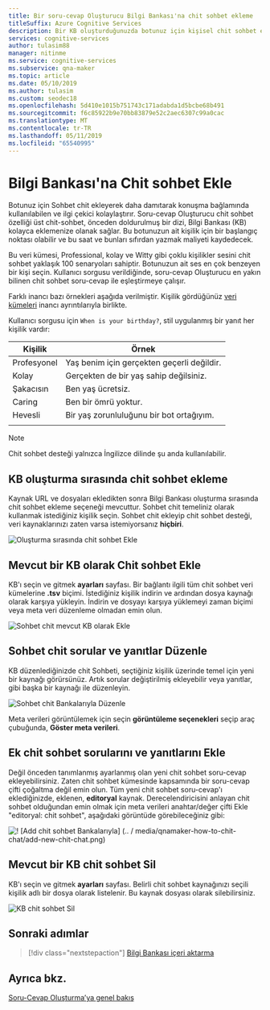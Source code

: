 ```yaml
---
title: Bir soru-cevap Oluşturucu Bilgi Bankası'na chit sohbet ekleme
titleSuffix: Azure Cognitive Services
description: Bir KB oluşturduğunuzda botunuz için kişisel chit sohbet ekleyerek daha damıtarak konuşma bağlamında kullanılabilen ve ilgi çekici kolaylaştırır. Soru-cevap Oluşturucu üst chit-sohbet, önceden doldurulmuş bir dizi, KB kolayca eklemenize olanak sağlar.
services: cognitive-services
author: tulasim88
manager: nitinme
ms.service: cognitive-services
ms.subservice: qna-maker
ms.topic: article
ms.date: 05/10/2019
ms.author: tulasim
ms.custom: seodec18
ms.openlocfilehash: 5d410e1015b751743c171adabda1d5bcbe68b491
ms.sourcegitcommit: f6c85922b9e70bb83879e52c2aec6307c99a0cac
ms.translationtype: MT
ms.contentlocale: tr-TR
ms.lasthandoff: 05/11/2019
ms.locfileid: "65540995"
---
```

# <a name="add-chit-chat-to-a-knowledge-base"></a>Bilgi Bankası'na Chit sohbet Ekle

Botunuz için Sohbet chit ekleyerek daha damıtarak konuşma bağlamında kullanılabilen ve ilgi çekici kolaylaştırır. Soru-cevap Oluşturucu chit sohbet özelliği üst chit-sohbet, önceden doldurulmuş bir dizi, Bilgi Bankası (KB) kolayca eklemenize olanak sağlar. Bu botunuzun ait kişilik için bir başlangıç noktası olabilir ve bu saat ve bunları sıfırdan yazmak maliyeti kaydedecek.  

Bu veri kümesi, Professional, kolay ve Witty gibi çoklu kişilikler sesini chit sohbet yaklaşık 100 senaryoları sahiptir. Botunuzun ait ses en çok benzeyen bir kişi seçin. Kullanıcı sorgusu verildiğinde, soru-cevap Oluşturucu en yakın bilinen chit sohbet soru-cevap ile eşleştirmeye çalışır.  

Farklı inancı bazı örnekleri aşağıda verilmiştir. Kişilik gördüğünüz [veri kümeleri](https://github.com/Microsoft/BotBuilder-PersonalityChat/tree/master/CSharp/Datasets) inancı ayrıntılarıyla birlikte.

Kullanıcı sorgusu için `When is your birthday?`, stil uygulanmış bir yanıt her kişilik vardır:

<!-- added quotes so acrolinx doesn't score these sentences -->
|Kişilik|Örnek|
|--|--|
|Profesyonel|Yaş benim için gerçekten geçerli değildir.|
|Kolay|Gerçekten de bir yaş sahip değilsiniz.|
|Şakacısın|Ben yaş ücretsiz.|
|Caring|Ben bir ömrü yoktur.|
|Hevesli|Bir yaş zorunluluğunu bir bot ortağıyım.|
||

> [!NOTE]
> Chit sohbet desteği yalnızca İngilizce dilinde şu anda kullanılabilir. 

## <a name="add-chit-chat-during-kb-creation"></a>KB oluşturma sırasında chit sohbet ekleme
Kaynak URL ve dosyaları ekledikten sonra Bilgi Bankası oluşturma sırasında chit sohbet ekleme seçeneği mevcuttur. Sohbet chit temeliniz olarak kullanmak istediğiniz kişilik seçin. Sohbet chit ekleyip chit sohbet desteği, veri kaynaklarınızı zaten varsa istemiyorsanız **hiçbiri**. 
   
![Oluşturma sırasında chit sohbet Ekle](../media/qnamaker-how-to-chit-chat/create-kb-chit-chat.png)

## <a name="add-chit-chat-to-an-existing-kb"></a>Mevcut bir KB olarak Chit sohbet Ekle
KB'ı seçin ve gitmek **ayarları** sayfası. Bir bağlantı ilgili tüm chit sohbet veri kümelerine **.tsv** biçimi. İstediğiniz kişilik indirin ve ardından dosya kaynağı olarak karşıya yükleyin. İndirin ve dosyayı karşıya yüklemeyi zaman biçimi veya meta veri düzenleme olmadan emin olun. 
  
![Sohbet chit mevcut KB olarak Ekle](../media/qnamaker-how-to-chit-chat/add-chit-chat-dataset.png)

## <a name="edit-your-chit-chat-questions-and-answers"></a>Sohbet chit sorular ve yanıtlar Düzenle
KB düzenlediğinizde chit Sohbeti, seçtiğiniz kişilik üzerinde temel için yeni bir kaynağı görürsünüz. Artık sorular değiştirilmiş ekleyebilir veya yanıtlar, gibi başka bir kaynağı ile düzenleyin. 

![Sohbet chit Bankalarıyla Düzenle](../media/qnamaker-how-to-chit-chat/edit-chit-chat.png)

Meta verileri görüntülemek için seçin **görüntüleme seçenekleri** seçip araç çubuğunda, **Göster meta verileri**.

## <a name="add-additional-chit-chat-questions-and-answers"></a>Ek chit sohbet sorularını ve yanıtlarını Ekle
Değil önceden tanımlanmış ayarlanmış olan yeni chit sohbet soru-cevap ekleyebilirsiniz. Zaten chit sohbet kümesinde kapsamında bir soru-cevap çifti çoğaltma değil emin olun. Tüm yeni chit sohbet soru-cevap'ı eklediğinizde, eklenen, **editoryal** kaynak. Derecelendiricisini anlayan chit sohbet olduğundan emin olmak için meta verileri anahtar/değer çifti Ekle "editoryal: chit sohbet", aşağıdaki görüntüde görebileceğiniz gibi:
   
![! [Add chit sohbet Bankalarıyla] (.. / media/qnamaker-how-to-chit-chat/add-new-chit-chat.png)](../media/qnamaker-how-to-chit-chat/add-new-chit-chat.png#lightbox)

## <a name="delete-chit-chat-from-an-existing-kb"></a>Mevcut bir KB chit sohbet Sil
KB'ı seçin ve gitmek **ayarları** sayfası. Belirli chit sohbet kaynağınızı seçili kişilik adlı bir dosya olarak listelenir. Bu kaynak dosyası olarak silebilirsiniz.

![KB chit sohbet Sil](../media/qnamaker-how-to-chit-chat/delete-chit-chat.png)

## <a name="next-steps"></a>Sonraki adımlar

> [!div class="nextstepaction"]
> [Bilgi Bankası içeri aktarma](../Tutorials/migrate-knowledge-base.md)

## <a name="see-also"></a>Ayrıca bkz. 

[Soru-Cevap Oluşturma’ya genel bakış](../Overview/overview.md)
